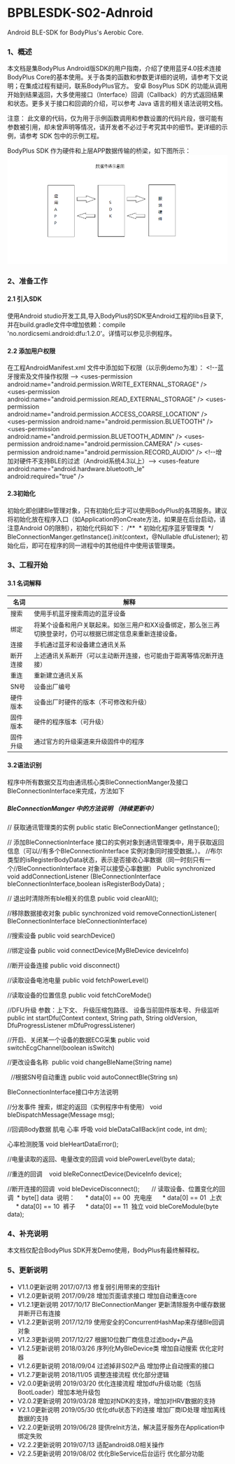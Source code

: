 
# BPBLESDK-S02-Adnroid
 Android BLE-SDK for BodyPlus's Aerobic Core.
 
 ### 1、概述
本文档是集BodyPlus Android版SDK的用户指南，介绍了使用蓝牙4.0技术连接BodyPlus 
Core的基本使用。关于各类的函数和参数更详细的说明，请参考下文说明；在集成过程有疑问，联系BodyPlus官方。
安卓 BosyPlus SDK 的功能从调用开始到结果返回，大多使用接口（Interface）回调（Callback）的方式返回结果和状态。更多关于接口和回调的介绍，可以参考 Java 语言的相关语法说明文档。

注意：
此文章的代码，仅为用于示例函数调用和参数设置的代码片段，很可能有参数被引用，却未曾声明等情况，请开发者不必过于考究其中的细节。更详细的示例，请参考 SDK 包中的示例工程。

BodyPlus SDK 作为硬件和上层APP数据传输的桥梁，如下图所示：
![](app/pic/1.png)

### 2、准备工作
#### 2.1 引入SDK
使用Android studio开发工具,导入BodyPlus的SDK至Android工程的libs目录下,并在build.gradle文件中增加依赖：compile &apos;no.nordicsemi.android:dfu:1.2.0&apos;。详情可以参见示例程序。


#### 2.2 添加用户权限

在工程AndroidManifest.xml 文件中添加如下权限（以示例demo为准）：
&lt;!--蓝牙搜索及文件操作权限 --&gt;
&lt;uses-permission android:name=&quot;android.permission.WRITE_EXTERNAL_STORAGE&quot; /&gt;
&lt;uses-permission android:name=&quot;android.permission.READ_EXTERNAL_STORAGE&quot; /&gt;
&lt;uses-permission android:name=&quot;android.permission.ACCESS_COARSE_LOCATION&quot; /&gt;
&lt;uses-permission android:name=&quot;android.permission.BLUETOOTH&quot; /&gt;
&lt;uses-permission android:name=&quot;android.permission.BLUETOOTH_ADMIN&quot; /&gt;
&lt;uses-permission android:name=&quot;android.permission.CAMERA&quot; /&gt;
&lt;uses-permission android:name=&quot;android.permission.RECORD_AUDIO&quot; /&gt;
&lt;!--增加对硬件不支持BLE的过滤（Android系统4.3以上）--&gt;
&lt;uses-feature
&nbsp;&nbsp;&nbsp;&nbsp;&nbsp;&nbsp;&nbsp; android:name=&quot;android.hardware.bluetooth_le&quot;
&nbsp;&nbsp;&nbsp;&nbsp;&nbsp;&nbsp;&nbsp; android:required=&quot;true&quot; /&gt;

#### 2.3初始化

初始化即创建Ble管理对象，只有初始化后才可以使用BodyPlus的各项服务。建议将初始化放在程序入口（如Application的onCreate方法，如果是在后台启动，请注意Android O的限制），初始化代码如下：
/**
&nbsp;* 初始化程序蓝牙管理类
&nbsp;*/
BleConnectionManger.getInstance().init(context，@Nullable dfuListener);
初始化后，即可在程序的同一进程中的其他组件中使用该管理类。





### 3、工程开始







#### 3.1 名词解释


| 名词 | 解释 |
| --- | --- |
| 搜索| 使用手机蓝牙搜索周边的蓝牙设备 |
| 绑定 |  将某个设备和用户关联起来。如张三用户和XX设备绑定，那么张三再切换登录时，仍可以根据已绑定信息来重新连接设备。 |
| 连接 | 手机通过蓝牙和设备建立通讯关系 |
| 断开连接 | 上述通讯关系断开（可以主动断开连接，也可能由于距离等情况断开连接） |
| 重连| 重新建立通讯关系|
|SN号 | 设备出厂编号| 
|硬件版本 |设备出厂时硬件的版本（不可修改和升级） |
|固件版本 |  硬件的程序版本（可升级）|
|固件升级 |通过官方的升级渠道来升级固件中的程序 |

#### 3.2语法识别


程序中所有数据交互均由通讯核心类BleConnectionManger及接口BleConnectionInterface来完成，方法如下


##### BleConnectionManger 中的方法说明 （持续更新中）

// 获取通讯管理类的实例
public static BleConnectionManger getInstance();

// 添加BleConnectionInterface 接口的实例对象到通讯管理类中，用于获取返回信息（可以//有多个BleConnectionInterface 实例对象同时接受数据。）。
//布尔类型的isRegisterBodyData状态，表示是否接收心率数据（同一时刻只有一个//BleConnectionInterface 对象可以接受心率数据）
Public synchronized void addConnectionListener
(BleConnectionInterface bleConnectionInterface,boolean isRegisterBodyData) ;

// 退出时清除所有ble相关的信息
public void clearAll();

//移除数据接收对象
public synchronized void removeConnectionListener(
BleConnectionInterface bleConnectionInterface)

//搜索设备
public void searchDevice()

//绑定设备
public void connectDevice(MyBleDevice deviceInfo)

//断开设备连接
public void disconnect()

//读取设备电池电量
public void fetchPowerLevel()

//读取设备的位置信息
public void fetchCoreMode()

//DFU升级 参数：上下文、 升级压缩包路径、 设备当前固件版本号、升级监听
public int startDfu(Context context, String path, String oldVersion, 
DfuProgressListener mDfuProgressListener) 

//开启、关闭某一个设备的数据ECG采集
public void switchEcgChannel(boolean isSwitch) 

//更改设备名称
&nbsp;public void changeBleName(String name)

&nbsp;
//根据SN号自动重连
public void autoConnectBle(String sn)

BleConnectionInterface接口中方法说明

//分发事件 搜索，绑定的返回（实例程序中有使用）
void bleDispatchMessage(Message msg);

//回调Body数据 肌电 心率 呼吸
void bleDataCallBack(int code, int dm);

心率检测脱落
void bleHeartDataError();

//电量读取的返回、电量改变的回调
void blePowerLevel(byte data);

//重连的回调&nbsp;&nbsp;&nbsp; 
void bleReConnectDevice(DeviceInfo device);

//断开连接的回调&nbsp; 
void bleDeviceDisconnect();
&nbsp;&nbsp;&nbsp;&nbsp; 
&nbsp;// 读取设备、位置变化的回调
&nbsp;* byte[] data&nbsp; 说明：
&nbsp;&nbsp;&nbsp;&nbsp; * data[0] == 00&nbsp; 充电座
&nbsp;&nbsp;&nbsp;&nbsp; * data[0] == 01&nbsp; 上衣
&nbsp;&nbsp;&nbsp;&nbsp; * data[0] == 10&nbsp; 裤子
&nbsp;&nbsp;&nbsp;&nbsp; * data[0] == 11&nbsp; 独立
void bleCoreModule(byte data);





### 4、补充说明

本文档仅配合BodyPlus SDK开发Demo使用，BodyPlus有最终解释权。


### 5、更新说明
* V1.1.0更新说明 2017/07/13 修复弱引用带来的空指针
* V1.2.0更新说明 2017/09/28 增加页面请求接口 增加自动重连core
* V1.2.1更新说明 2017/10/17 BleConnectionManger 更新清除服务中缓存数据 并断开已有连接
* V1.2.2更新说明 2017/12/19 使用安全的ConcurrentHashMap来存储Ble回调对象
* V1.2.3更新说明 2017/12/27 根据10位数厂商信息过滤body+产品
* V1.2.5更新说明 2018/03/26 序列化MyBleDevice类 增加自动搜索 优化定时器
* V1.2.6更新说明 2018/09/04 过滤掉非S02产品 增加停止自动搜索的接口
* V1.2.7更新说明 2018/11/05 调整连接流程 优化部分逻辑
* V2.0.0更新说明 2019/03/20 优化连接流程 增加dfu升级功能（包括BootLoader）增加本地升级包
* V2.0.2更新说明 2019/03/28 增加对NDK的支持，增加对HRV数据的支持
* V2.1.0更新说明 2019/05/30 优化dfu状态下的连接 增加厂商ID处理 增加离线数据的支持
* V2.2.0更新说明 2019/06/28 提供reInit方法，解决蓝牙服务在Application中绑定失败
* V2.2.2更新说明 2019/07/13 适配android8.0相关操作
* V2.2.5更新说明 2019/08/02 优化BleService后台运行 优化部分功能











